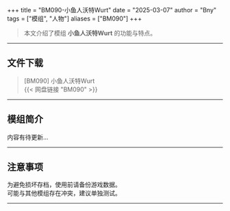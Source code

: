 +++
title = "BM090-小鱼人沃特Wurt"
date = "2025-03-07"
author = "Bny"
tags = ["模组", "人物"]
aliases = ["BM090"]
+++

> 本文介绍了模组 **小鱼人沃特Wurt** 的功能与特点。

---

## 文件下载

> [BM090] 小鱼人沃特Wurt  
{{< 网盘链接 "BM090" >}}  

---

## 模组简介

>  
内容有待更新...  

---

## 注意事项

>  
为避免损坏存档，使用前请备份游戏数据。  
可能与其他模组存在冲突，建议单独测试。  

---

